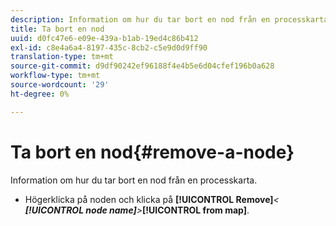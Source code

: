 ```yaml
---
description: Information om hur du tar bort en nod från en processkarta.
title: Ta bort en nod
uuid: d0fc47e6-e09e-439a-b1ab-19ed4c86b412
exl-id: c8e4a6a4-8197-435c-8cb2-c5e9d0d9ff90
translation-type: tm+mt
source-git-commit: d9df90242ef96188f4e4b5e6d04cfef196b0a628
workflow-type: tm+mt
source-wordcount: '29'
ht-degree: 0%

---
```


# Ta bort en nod{#remove-a-node}

Information om hur du tar bort en nod från en processkarta.

* Högerklicka på noden och klicka på **[!UICONTROL Remove]***&lt; **[!UICONTROL node name]**>***[!UICONTROL from map]**.

